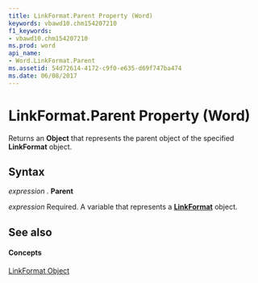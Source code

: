 ```yaml
---
title: LinkFormat.Parent Property (Word)
keywords: vbawd10.chm154207210
f1_keywords:
- vbawd10.chm154207210
ms.prod: word
api_name:
- Word.LinkFormat.Parent
ms.assetid: 54d72614-4172-c9f0-e635-d69f747ba474
ms.date: 06/08/2017
---
```



# LinkFormat.Parent Property (Word)

Returns an  **Object** that represents the parent object of the specified **LinkFormat** object.


## Syntax

 _expression_ . **Parent**

 _expression_ Required. A variable that represents a **[LinkFormat](Word.LinkFormat.md)** object.


## See also


#### Concepts


[LinkFormat Object](Word.LinkFormat.md)

